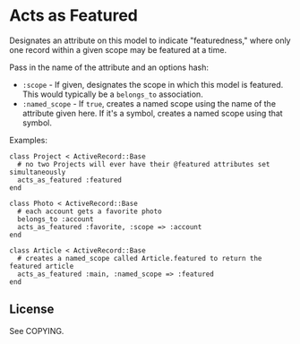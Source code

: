 Acts as Featured
================

Designates an attribute on this model to indicate "featuredness," where only one record within a given scope may be featured at a time.

Pass in the name of the attribute and an options hash:

* `:scope` - If given, designates the scope in which this model is featured. This would typically be a `belongs_to` association.
* `:named_scope` - If `true`, creates a named scope using the name of the attribute given here. If it's a symbol, creates a named scope using that symbol.

Examples:

    class Project < ActiveRecord::Base
      # no two Projects will ever have their @featured attributes set simultaneously
      acts_as_featured :featured
    end

    class Photo < ActiveRecord::Base
      # each account gets a favorite photo
      belongs_to :account
      acts_as_featured :favorite, :scope => :account
    end

    class Article < ActiveRecord::Base
      # creates a named_scope called Article.featured to return the featured article
      acts_as_featured :main, :named_scope => :featured
    end

License
-------

See COPYING.
